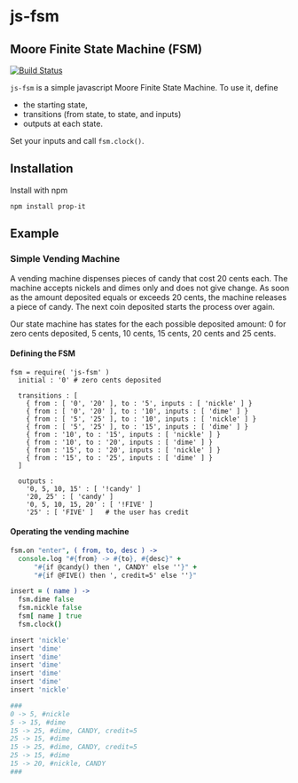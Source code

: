 # js-fsm
## Moore Finite State Machine (FSM)
[![Build Status](https://travis-ci.org/venkatperi/js-fsm.svg?branch=master)](https://travis-ci.org/venkatperi/js-fsm)

`js-fsm` is a simple javascript Moore Finite State Machine. To use it, define
* the starting state,
* transitions (from state, to state, and inputs)
* outputs at each state.

Set your inputs and call `fsm.clock()`.

## Installation

Install with npm

```shell
npm install prop-it
```

## Example
### Simple Vending Machine

A vending machine dispenses pieces of candy that cost 20 cents each. The machine accepts nickels and dimes only and does not give change. As soon as the amount deposited equals or exceeds 20 cents, the machine releases a piece of candy. The next coin deposited starts the process over again.


Our state machine has states for the each possible deposited amount: 0 for zero cents deposited, 5 cents, 10 cents, 15 cents, 20 cents and 25 cents.


#### Defining the FSM
```
fsm = require( 'js-fsm' )
  initial : '0'	# zero cents deposited

  transitions : [
    { from : [ '0', '20' ], to : '5', inputs : [ 'nickle' ] }
    { from : [ '0', '20' ], to : '10', inputs : [ 'dime' ] }
    { from : [ '5', '25' ], to : '10', inputs : [ 'nickle' ] }
    { from : [ '5', '25' ], to : '15', inputs : [ 'dime' ] }
    { from : '10', to : '15', inputs : [ 'nickle' ] }
    { from : '10', to : '20', inputs : [ 'dime' ] }
    { from : '15', to : '20', inputs : [ 'nickle' ] }
    { from : '15', to : '25', inputs : [ 'dime' ] }
  ]
  
  outputs :
    '0, 5, 10, 15' : [ '!candy' ]
    '20, 25' : [ 'candy' ]
    '0, 5, 10, 15, 20' : [ '!FIVE' ]
    '25' : [ 'FIVE' ]	# the user has credit
```

#### Operating the vending machine

```coffeescript
fsm.on "enter", ( from, to, desc ) ->
  console.log "#{from} -> #{to}, #{desc}" +
      "#{if @candy() then ', CANDY' else ''}" +
      "#{if @FIVE() then ', credit=5' else ''}"

insert = ( name ) ->
  fsm.dime false
  fsm.nickle false
  fsm[ name ] true
  fsm.clock()

insert 'nickle'
insert 'dime'
insert 'dime'
insert 'dime'
insert 'dime'
insert 'dime'
insert 'nickle'

###
0 -> 5, #nickle
5 -> 15, #dime
15 -> 25, #dime, CANDY, credit=5
25 -> 15, #dime
15 -> 25, #dime, CANDY, credit=5
25 -> 15, #dime
15 -> 20, #nickle, CANDY
###
```


